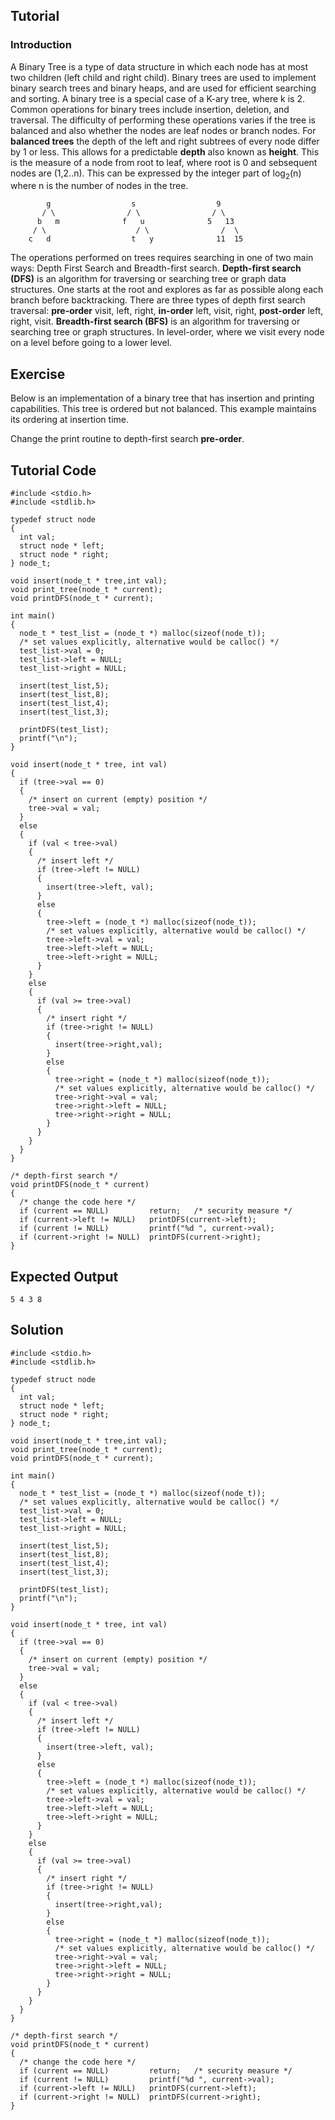 Tutorial
--------

### Introduction

A Binary Tree is a type of data structure in which each node has at most two children (left child and right child). Binary trees are used to implement binary search trees and binary heaps, and are used for efficient searching and sorting. A binary tree is a special case of a K-ary tree, where k is 2. Common operations for binary trees include insertion, deletion, and traversal. The difficulty of performing these operations varies if the tree is balanced and also whether the nodes are leaf nodes or branch nodes. For **balanced trees** the depth of the left and right subtrees of every node differ by 1 or less. This allows for a predictable **depth** also known as **height**. This is the measure of a node from root to leaf, where root is 0 and sebsequent nodes are (1,2..n). This can be expressed by the integer part of log<sub>2</sub>(n) where n is the number of nodes in the tree.

            g                  s                  9
           / \                / \                / \
          b   m              f   u              5   13
         / \                    / \                /  \
        c   d                  t   y              11  15

The operations performed on trees requires searching in one of two main ways: Depth First Search and Breadth-first search. **Depth-first search (DFS)** is an algorithm for traversing or searching tree or graph data structures. One starts at the root and explores as far as possible along each branch before backtracking. There are three types of depth first search traversal: **pre-order** visit, left, right, **in-order** left, visit, right, **post-order** left, right, visit. **Breadth-first search (BFS)** is an algorithm for traversing or searching tree or graph structures. In level-order, where we visit every node on a level before going to a lower level.<br>


Exercise
--------

Below is an implementation of a binary tree that has insertion and printing capabilities. This tree is ordered but not balanced. This example maintains its ordering at insertion time.

Change the print routine to depth-first search **pre-order**.


Tutorial Code
-------------

    #include <stdio.h>
    #include <stdlib.h>
    
    typedef struct node
    {
      int val;
      struct node * left;
      struct node * right;
    } node_t;
    
    void insert(node_t * tree,int val);
    void print_tree(node_t * current);
    void printDFS(node_t * current);
    
    int main()
    {
      node_t * test_list = (node_t *) malloc(sizeof(node_t));
      /* set values explicitly, alternative would be calloc() */
      test_list->val = 0;
      test_list->left = NULL;
      test_list->right = NULL;
    
      insert(test_list,5);
      insert(test_list,8);
      insert(test_list,4);
      insert(test_list,3);
    
      printDFS(test_list);
      printf("\n");
    }
    
    void insert(node_t * tree, int val)
    {
      if (tree->val == 0)
      {
        /* insert on current (empty) position */
        tree->val = val;
      }
      else
      {
        if (val < tree->val)
        {
          /* insert left */
          if (tree->left != NULL)
          {
            insert(tree->left, val);
          }
          else
          {
            tree->left = (node_t *) malloc(sizeof(node_t));
            /* set values explicitly, alternative would be calloc() */
            tree->left->val = val;
            tree->left->left = NULL;
            tree->left->right = NULL;
          }
        }
        else
        {
          if (val >= tree->val)
          {
            /* insert right */
            if (tree->right != NULL)
            {
              insert(tree->right,val);
            }
            else
            {
              tree->right = (node_t *) malloc(sizeof(node_t));
              /* set values explicitly, alternative would be calloc() */
              tree->right->val = val;
              tree->right->left = NULL;
              tree->right->right = NULL;
            }
          }
        }
      }
    }
    
    /* depth-first search */
    void printDFS(node_t * current)
    {
      /* change the code here */
      if (current == NULL)         return;   /* security measure */
      if (current->left != NULL)   printDFS(current->left);
      if (current != NULL)         printf("%d ", current->val);
      if (current->right != NULL)  printDFS(current->right);
    }


Expected Output
---------------

    5 4 3 8

Solution
--------

    #include <stdio.h>
    #include <stdlib.h>
    
    typedef struct node
    {
      int val;
      struct node * left;
      struct node * right;
    } node_t;
    
    void insert(node_t * tree,int val);
    void print_tree(node_t * current);
    void printDFS(node_t * current);
    
    int main()
    {
      node_t * test_list = (node_t *) malloc(sizeof(node_t));
      /* set values explicitly, alternative would be calloc() */
      test_list->val = 0;
      test_list->left = NULL;
      test_list->right = NULL;
    
      insert(test_list,5);
      insert(test_list,8);
      insert(test_list,4);
      insert(test_list,3);
    
      printDFS(test_list);
      printf("\n");
    }
    
    void insert(node_t * tree, int val)
    {
      if (tree->val == 0)
      {
        /* insert on current (empty) position */
        tree->val = val;
      }
      else
      {
        if (val < tree->val)
        {
          /* insert left */
          if (tree->left != NULL)
          {
            insert(tree->left, val);
          }
          else
          {
            tree->left = (node_t *) malloc(sizeof(node_t));
            /* set values explicitly, alternative would be calloc() */
            tree->left->val = val;
            tree->left->left = NULL;
            tree->left->right = NULL;
          }
        }
        else
        {
          if (val >= tree->val)
          {
            /* insert right */
            if (tree->right != NULL)
            {
              insert(tree->right,val);
            }
            else
            {
              tree->right = (node_t *) malloc(sizeof(node_t));
              /* set values explicitly, alternative would be calloc() */
              tree->right->val = val;
              tree->right->left = NULL;
              tree->right->right = NULL;
            }
          }
        }
      }
    }
    
    /* depth-first search */
    void printDFS(node_t * current)
    {
      /* change the code here */
      if (current == NULL)         return;   /* security measure */
      if (current != NULL)         printf("%d ", current->val);
      if (current->left != NULL)   printDFS(current->left);
      if (current->right != NULL)  printDFS(current->right);
    }

